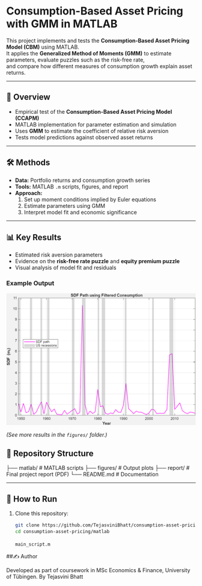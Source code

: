 # Consumption-Based Asset Pricing with GMM in MATLAB

This project implements and tests the **Consumption-Based Asset Pricing Model (CBM)** using MATLAB.  
It applies the **Generalized Method of Moments (GMM)** to estimate parameters, evaluate puzzles such as the risk-free rate,  
and compare how different measures of consumption growth explain asset returns.  

---

## 📘 Overview
- Empirical test of the **Consumption-Based Asset Pricing Model (CCAPM)**
- MATLAB implementation for parameter estimation and simulation
- Uses **GMM** to estimate the coefficient of relative risk aversion
- Tests model predictions against observed asset returns

---

## 🛠️ Methods
- **Data:** Portfolio returns and consumption growth series  
- **Tools:** MATLAB `.m` scripts, figures, and report  
- **Approach:**  
  1. Set up moment conditions implied by Euler equations  
  2. Estimate parameters using GMM  
  3. Interpret model fit and economic significance  

---

## 📊 Key Results
- Estimated risk aversion parameters  
- Evidence on the **risk-free rate puzzle** and **equity premium puzzle**  
- Visual analysis of model fit and residuals

### Example Output
![Stochastic Discount Factor (Filtered)](figures/A_SDF_path_filtered.png)

*(See more results in the `figures/` folder.)*


## 📂 Repository Structure

├── matlab/      # MATLAB scripts
├── figures/     # Output plots
├── report/      # Final project report (PDF)
└── README.md    # Documentation


---

## 🚀 How to Run
1. Clone this repository:
   ```bash
   git clone https://github.com/TejasviniBhatt/consumption-asset-pricing.git
   cd consumption-asset-pricing/matlab

   main_script.m

##✍️ Author

Developed as part of coursework in MSc Economics & Finance, University of Tübingen.
By Tejasvini Bhatt


